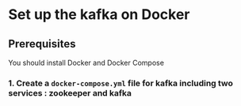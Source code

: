 # Set up the kafka on Docker 

## Prerequisites
You should install Docker and Docker Compose 

### 1. Create a `docker-compose.yml` file for kafka including two services : zookeeper and kafka


##
